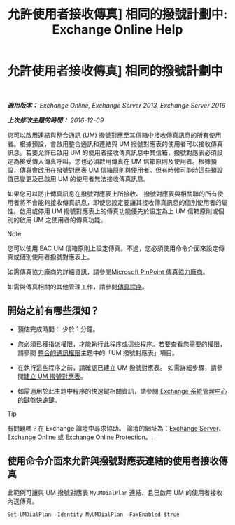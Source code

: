 ﻿---
title: '允許使用者接收傳真] 相同的撥號計劃中: Exchange Online Help'
TOCTitle: 允許使用者接收傳真] 相同的撥號計劃中
ms:assetid: cb245028-0b86-4171-879e-934dd35fa626
ms:mtpsurl: https://technet.microsoft.com/zh-tw/library/Bb124557(v=EXCHG.150)
ms:contentKeyID: 52062411
ms.date: 05/23/2018
mtps_version: v=EXCHG.150
ms.translationtype: MT
---

# 允許使用者接收傳真\] 相同的撥號計劃中

 

_**適用版本：** Exchange Online, Exchange Server 2013, Exchange Server 2016_

_**上次修改主題的時間：** 2016-12-09_

您可以啟用連結與整合通訊 (UM) 撥號對應至其信箱中接收傳真訊息的所有使用者。根據預設，會啟用整合通訊和連結與 UM 撥號對應表的使用者可以接收傳真訊息。若要允許已啟用 UM 的使用者接收傳真訊息中其信箱，撥號對應表必須設定為接受傳入傳真呼叫。您也必須啟用傳真在 UM 信箱原則及使用者。根據預設，傳真會啟用在撥號對應表 UM 信箱原則與使用者。但有時候可能時這些預設值已變更及已啟用 UM 的使用者無法接收傳真訊息。

如果您可以防止傳真訊息在撥號對應表上所接收、 撥號對應表與相關聯的所有使用者將不會能夠接收傳真訊息，即使您設定要讓其接收傳真訊息的個別使用者的屬性。啟用或停用 UM 撥號對應表上的傳真功能優先於設定為上 UM 信箱原則或個別的啟用 UM 之使用者的傳真功能。


> [!NOTE]  
> 您可以使用 EAC UM 信箱原則上設定傳真。不過，您必須使用命令介面來設定傳真或個別使用者撥號對應表上。




如需傳真協力廠商的詳細資訊，請參閱[Microsoft PinPoint 傳真協力廠商](https://go.microsoft.com/fwlink/?linkid=190238)。

如需與傳真相關的其他管理工作，請參閱[傳真程序](faxing-procedures-exchange-2013-help.md)。

## 開始之前有哪些須知？

  - 預估完成時間： 少於 1 分鐘。

  - 您必須已獲指派權限，才能執行此程序或這些程序。若要查看您需要的權限，請參閱 [整合的通訊權限](unified-messaging-permissions-exchange-2013-help.md)主題中的「UM 撥號對應表」項目。

  - 在執行這些程序之前，請確認已建立 UM 撥號對應表。 如需詳細步驟，請參閱[建立 UM 撥號對應表](create-a-um-dial-plan-exchange-2013-help.md)。

  - 如需適用於此主題中程序的快速鍵相關資訊，請參閱 [Exchange 系統管理中心的鍵盤快速鍵](keyboard-shortcuts-in-the-exchange-admin-center-exchange-online-protection-help.md)。


> [!TIP]  
> 有問題嗎？在 Exchange 論壇中尋求協助。 論壇的網址為：<a href="https://go.microsoft.com/fwlink/p/?linkid=60612">Exchange Server</a>、 <a href="https://go.microsoft.com/fwlink/p/?linkid=267542">Exchange Online</a> 或 <a href="https://go.microsoft.com/fwlink/p/?linkid=285351">Exchange Online Protection</a>。.




## 使用命令介面來允許與撥號對應表連結的使用者接收傳真

此範例可讓與 UM 撥號對應表 `MyUMDialPlan` 連結、且已啟用 UM 的使用者接收內送傳真。

    Set-UMDialPlan -Identity MyUMDialPlan -FaxEnabled $true

